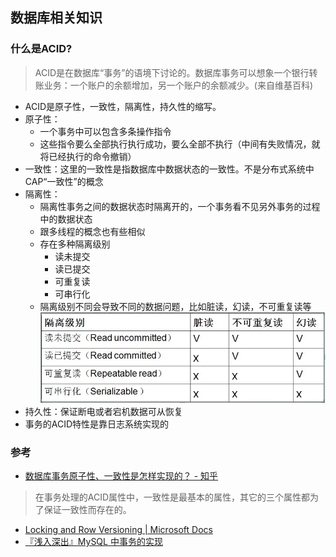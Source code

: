 ## 数据库相关知识

### 什么是ACID?

> ACID是在数据库“事务”的语境下讨论的。数据库事务可以想象一个银行转账业务：一个账户的余额增加，另一个账户的余额减少。(来自维基百科)

- ACID是原子性，一致性，隔离性，持久性的缩写。
- 原子性：
    - 一个事务中可以包含多条操作指令
    - 这些指令要么全部执行执行成功，要么全部不执行（中间有失败情况，就将已经执行的命令撤销）
- 一致性：这里的一致性是指数据库中数据状态的一致性。不是分布式系统中CAP“一致性”的概念
- 隔离性：
    - 隔离性事务之间的数据状态时隔离开的，一个事务看不见另外事务的过程中的数据状态
    - 跟多线程的概念也有些相似
    - 存在多种隔离级别
        - 读未提交
        - 读已提交
        - 可重复读
        - 可串行化
    - 隔离级别不同会导致不同的数据问题，比如脏读，幻读，不可重复读等
![隔离级别](./img/隔离级别.jpg)
- 持久性：保证断电或者宕机数据可从恢复
- 事务的ACID特性是靠日志系统实现的

### 参考

- [数据库事务原子性、一致性是怎样实现的？ - 知乎](https://www.zhihu.com/question/30272728/answer/72476703)
> 在事务处理的ACID属性中，一致性是最基本的属性，其它的三个属性都为了保证一致性而存在的。
- [Locking and Row Versioning | Microsoft Docs](https://docs.microsoft.com/en-us/previous-versions/sql/sql-server-2008-r2/ms187101(v=sql.105))
- [『浅入深出』MySQL 中事务的实现](https://draveness.me/mysql-transaction)